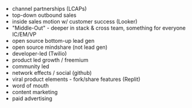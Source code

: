 - channel partnerships (LCAPs)
- top-down outbound sales
- inside sales motion w/ customer success (Looker)
- "Middle-Out" - deeper in stack & cross team, something for everyone IC/EM/VP
- open source bottom-up lead gen
- open source mindshare (not lead gen)
- developer-led (Twilio)
- product led growth / freemium
- community led
- network effects / social (github)
- viral product elements - fork/share features (Replit)
- word of mouth
- content marketing
- paid advertising